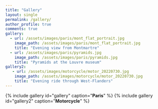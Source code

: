 ```yaml
---
title: "Gallery"
layout: single
permalink: /gallery/
author_profile: true
comments: true
gallery:
  - url: /assets/images/paris/mont_flat_portrait.jpg
    image_path: /assets/images/paris/mont_flat_portrait.jpg
    title: "Evening view from Montmartre"
  - url: /assets/images/paris/pyramids.jpg
    image_path: /assets/images/paris/pyramids.jpg
    title: "Pyramids at the Louvre museum"
gallery2:
   - url: /assets/images/motorcycle/motor_20220730.jpg
    image_path: /assets/images/motorcycle/motor_20220730.jpg
    title: "Evening ride through West-Flanders"
---
```


{% include gallery id="gallery" caption="**Paris**" %}
{% include gallery id="gallery2" caption="**Motorcycle**" %}

